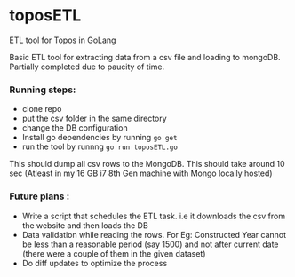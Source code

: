 # toposETL
ETL tool for Topos in GoLang

Basic ETL tool for extracting data from a csv file and loading to mongoDB.
Partially completed due to paucity of time.

### Running steps:
- clone repo
- put the csv folder in the same directory
- change the DB configuration
- Install go dependencies by running `go get`
- run the tool by runnng `go run toposETL.go`

This should dump all csv rows to the MongoDB. This should take around 10 sec (Atleast in my 16 GB i7 8th Gen machine with Mongo locally hosted)

### Future plans :
- Write a script that schedules the ETL task. i.e it downloads the csv from the website and then loads the DB
- Data validation while reading the rows. For Eg: Constructed Year cannot be less than a reasonable period (say 1500) and not 
  after current date (there were a couple of them in the given dataset)
- Do diff updates to optimize the process
